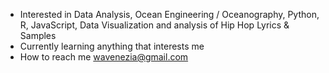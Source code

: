 -  Interested in Data Analysis, Ocean Engineering / Oceanography, Python, R, JavaScript, Data Visualization and analysis of Hip Hop Lyrics & Samples 
-  Currently learning anything that interests me
-  How to reach me wavenezia@gmail.com

<!---
WAVenezia/WAVenezia is a ✨ special ✨ repository because its `README.md` (this file) appears on your GitHub profile.
You can click the Preview link to take a look at your changes.
--->
